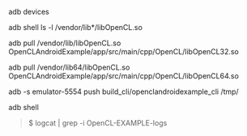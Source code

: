 adb devices

adb shell ls -l /vendor/lib*/libOpenCL.so

adb pull /vendor/lib/libOpenCL.so OpenCLAndroidExample/app/src/main/cpp/OpenCL/libOpenCL32.so

adb pull /vendor/lib64/libOpenCL.so OpenCLAndroidExample/app/src/main/cpp/OpenCL/libOpenCL64.so


adb -s emulator-5554 push build_cli/openclandroidexample_cli /tmp/

adb shell

>$ logcat | grep -i OpenCL-EXAMPLE-logs
